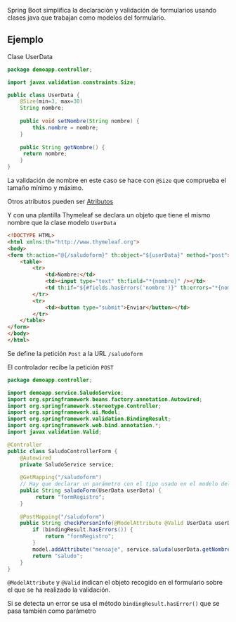 Spring Boot simplifica la declaración y validación de formularios usando clases java que trabajan como modelos del formulario.

## Ejemplo 

Clase UserData

```java
package demoapp.controller;

import javax.validation.constraints.Size;

public class UserData {
	@Size(min=3, max=30) 
	String nombre;
	
	public void setNombre(String nombre) { 
		this.nombre = nombre; 
	}
	
	public String getNombre() {
	 return nombre;
	}
}
```

La validación de nombre en este caso se hace con `@Size` que comprueba el tamaño mínimo y máximo.

Otros atributos pueden ser [Atributos](https://www.baeldung.com/java-validation)


Y con una plantilla Thymeleaf se declara un objeto que tiene el mismo nombre que la clase modelo `UserData` 

```html
<!DOCTYPE HTML> 
<html xmlns:th="http://www.thymeleaf.org">
<body>
<form th:action="@{/saludoform}" th:object="${userData}" method="post">
	<table>
		<tr> 
			<td>Nombre:</td>
			<td><input type="text" th:field="*{nombre}" /></td> 
			<td th:if="${#fields.hasErrors('nombre')}" th:errors="*{nombre}"></td>
		</tr> 
		<tr>
			<td><button type="submit">Enviar</button></td> 
		</tr>
	</table> 
</form> 
</body> 
</html>
```

Se define la petición `Post` a la URL `/saludoform`

El controlador recibe la petición `POST` 

```java
package demoapp.controller;

import demoapp.service.SaludoService;
import org.springframework.beans.factory.annotation.Autowired; 
import org.springframework.stereotype.Controller;
import org.springframework.ui.Model; 
import org.springframework.validation.BindingResult; 
import org.springframework.web.bind.annotation.*; 
import javax.validation.Valid; 

@Controller 
public class SaludoControllerForm { 
	@Autowired 
	private SaludoService service; 
	
	@GetMapping("/saludoform") 
	// Hay que declarar un parámetro con el tipo usado en el modelo del formulario (UserData) 
	public String saludoForm(UserData userData) {
		 return "formRegistro"; 
	} 
	
	@PostMapping("/saludoform") 
	public String checkPersonInfo(@ModelAttribute @Valid UserData userData, BindingResult bindingResult, Model model) {
		if (bindingResult.hasErrors()) {
			return "formRegistro"; 
		} 
		model.addAttribute("mensaje", service.saluda(userData.getNombre())); 
		return "saludo"; 
	} 
}
```

`@ModelAttribute` y `@Valid` indican el objeto recogido en el formulario sobre el que se ha realizado la validación.

Si se detecta un error se usa el método `bindingResult.hasError()` que se pasa también como parámetro
